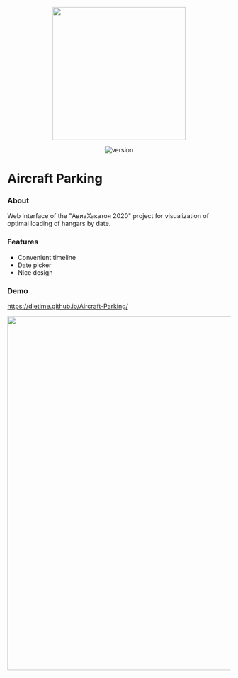 <p align="center">
  <img src="https://svgshare.com/i/L2u.svg" width="300">
</p>
<p align="center">
  <img src="https://img.shields.io/badge/version-1.0.0-r.svg?style=flat-square" alt="version">
</p>

# Aircraft Parking
### About
Web interface of the "АвиаХакатон 2020" project for visualization of optimal loading of hangars by date.

### Features
- Convenient timeline
- Date picker
- Nice design

### Demo
https://dietime.github.io/Aircraft-Parking/
<p align="left">
  <img src="https://i.ibb.co/W2XJ61d/image.png" width="800">
</p>

